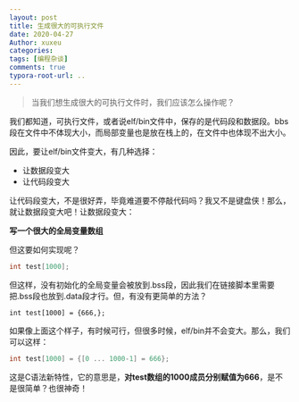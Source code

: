 ```yaml
---
layout: post
title: 生成很大的可执行文件
date: 2020-04-27
Author: xuxeu
categories: 
tags: [编程杂谈]
comments: true
typora-root-url: ..
---
```


> 当我们想生成很大的可执行文件时，我们应该怎么操作呢？

我们都知道，可执行文件，或者说elf/bin文件中，保存的是代码段和数据段。bbs段在文件中不体现大小，而局部变量也是放在栈上的，在文件中也体现不出大小。

因此，要让elf/bin文件变大，有几种选择：

- 让数据段变大
- 让代码段变大

让代码段变大，不是很好弄，毕竟难道要不停敲代码吗？我又不是键盘侠！那么，就让数据段变大吧！让数据段变大：

**写一个很大的全局变量数组**

但这要如何实现呢？

```c
int test[1000];
```

但这样，没有初始化的全局变量会被放到.bss段，因此我们在链接脚本里需要把.bss段也放到.data段才行。但，有没有更简单的方法？

```
int test[1000] = {666,};
```

如果像上面这个样子，有时候可行，但很多时候，elf/bin并不会变大。那么，我们可以这样：

```c
int test[1000] = {[0 ... 1000-1] = 666};
```

这是C语法新特性，它的意思是，**对test数组的1000成员分别赋值为666**，是不是很简单？也很神奇！


